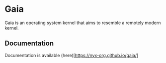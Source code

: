 # Gaia

Gaia is an operating system kernel that aims to resemble a remotely modern kernel.


## Documentation

Documentation is available (here)[https://nyx-org.github.io/gaia/]
